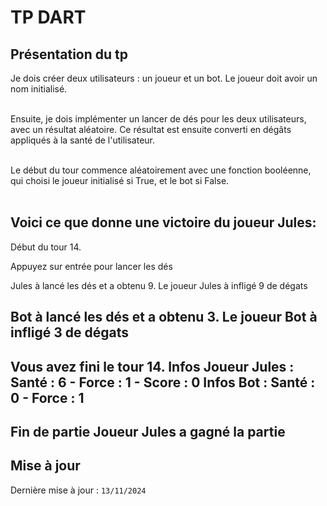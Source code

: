 # TP DART
## Présentation du tp
Je dois créer deux utilisateurs : un joueur et un bot. Le joueur doit avoir un nom initialisé. <br><br>

Ensuite, je dois implémenter un lancer de dés pour les deux utilisateurs, avec un résultat aléatoire. Ce résultat est ensuite converti en dégâts appliqués à la santé de l'utilisateur.<br> <br>

Le début du tour commence aléatoirement avec une fonction booléenne, qui choisi le joueur initialisé si True, et le bot si False. <br> <br>

Voici ce que donne une victoire du joueur Jules:
------------------------------------------
Début du tour 14.

Appuyez sur entrée pour lancer les dés

Jules à lancé les dés et a obtenu 9.
Le joueur Jules à infligé 9 de dégats

Bot à lancé les dés et a obtenu 3.
Le joueur Bot à infligé 3 de dégats
------------------------------------------
Vous avez fini le tour 14.
Infos Joueur Jules : Santé : 6 - Force : 1 - Score : 0
Infos Bot : Santé : 0 - Force : 1
------------------------------------------
Fin de partie
Joueur Jules a gagné la partie
------------------------------------------
## Mise à jour
Dernière mise à jour : ```13/11/2024```
 
